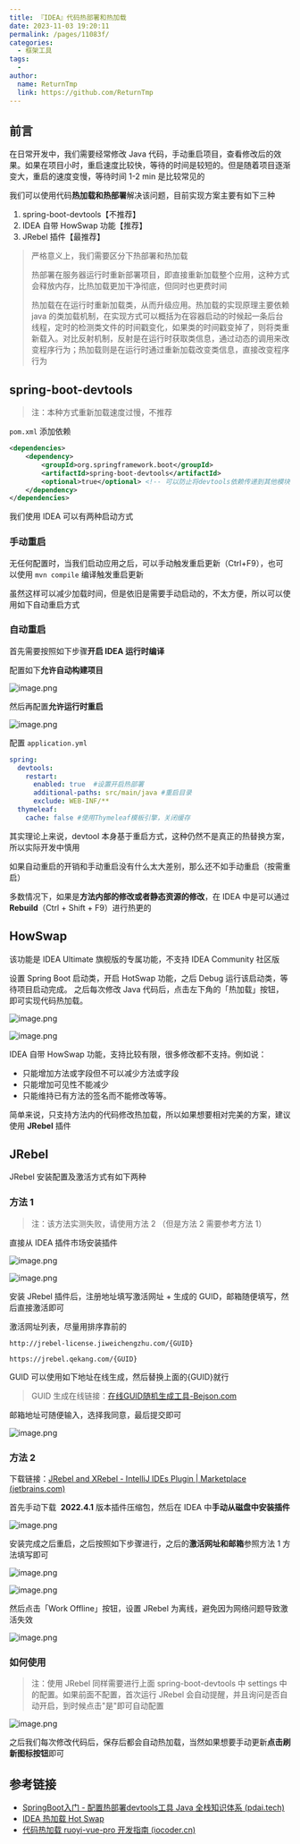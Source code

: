 ```yaml
---
title: 『IDEA』代码热部署和热加载
date: 2023-11-03 19:20:11
permalink: /pages/11083f/
categories:
  - 框架工具
tags:
  - 
author: 
  name: ReturnTmp
  link: https://github.com/ReturnTmp
---
```




## 前言

在日常开发中，我们需要经常修改 Java 代码，手动重启项目，查看修改后的效果。如果在项目小时，重启速度比较快，等待的时间是较短的。但是随着项目逐渐变大，重启的速度变慢，等待时间 1-2 min 是比较常见的

我们可以使用代码**热加载和热部署**解决该问题，目前实现方案主要有如下三种

1. spring-boot-devtools【不推荐】
2. IDEA 自带 HowSwap 功能【推荐】
3. JRebel 插件【最推荐】


> 严格意义上，我们需要区分下热部署和热加载
> 
> 热部署在服务器运行时重新部署项目，即直接重新加载整个应用，这种方式会释放内存，比热加载更加干净彻底，但同时也更费时间
> 
> 热加载在在运行时重新加载类，从而升级应用。热加载的实现原理主要依赖 java 的类加载机制，在实现方式可以概括为在容器启动的时候起一条后台线程，定时的检测类文件的时间戳变化，如果类的时间戳变掉了，则将类重新载入。对比反射机制，反射是在运行时获取类信息，通过动态的调用来改变程序行为；热加载则是在运行时通过重新加载改变类信息，直接改变程序行为


## spring-boot-devtools

> 注：本种方式重新加载速度过慢，不推荐

`pom.xml` 添加依赖

```xml
<dependencies>
    <dependency>
        <groupId>org.springframework.boot</groupId>
        <artifactId>spring-boot-devtools</artifactId>
        <optional>true</optional> <!-- 可以防止将devtools依赖传递到其他模块中 -->
    </dependency>
</dependencies>
```

我们使用 IDEA 可以有两种启动方式

### 手动重启

无任何配置时，当我们启动应用之后，可以手动触发重启更新（Ctrl+F9），也可以使用 `mvn compile` 编译触发重启更新

虽然这样可以减少加载时间，但是依旧是需要手动启动的，不太方便，所以可以使用如下自动重启方式

### 自动重启

首先需要按照如下步骤**开启  IDEA 运行时编译**

配置如下**允许自动构建项目**

![image.png](https://cdn.jsdelivr.net/gh/Returntmp/blog-image@main/blog/202311150917088.png)

然后再配置**允许运行时重启**

![image.png](https://cdn.jsdelivr.net/gh/Returntmp/blog-image@main/blog/202311150919684.png)


配置 `application.yml`

```yml
spring:
  devtools:
    restart:
      enabled: true  #设置开启热部署
      additional-paths: src/main/java #重启目录
      exclude: WEB-INF/**
  thymeleaf:
    cache: false #使用Thymeleaf模板引擎，关闭缓存
```


其实理论上来说，devtool 本身基于重启方式，这种仍然不是真正的热替换方案，所以实际开发中慎用

如果自动重启的开销和手动重启没有什么太大差别，那么还不如手动重启（按需重启）

多数情况下，如果是**方法内部的修改或者静态资源的修改**，在 IDEA 中是可以通过 **Rebuild**（Ctrl + Shift + F9）进行热更的

## HowSwap

该功能是 IDEA Ultimate 旗舰版的专属功能，不支持 IDEA Community 社区版

设置 Spring Boot 启动类，开启 HotSwap 功能，之后 Debug 运行该启动类，等待项目启动完成。
之后每次修改 Java 代码后，点击左下角的「热加载」按钮，即可实现代码热加载。

![image.png](https://cdn.jsdelivr.net/gh/Returntmp/blog-image@main/blog/202311150936036.png)

![image.png](https://cdn.jsdelivr.net/gh/Returntmp/blog-image@main/blog/202311150937184.png)




IDEA 自带 HowSwap 功能，支持比较有限，很多修改都不支持。例如说：

- 只能增加方法或字段但不可以减少方法或字段
- 只能增加可见性不能减少
- 只能维持已有方法的签名而不能修改等等。

简单来说，只支持方法内的代码修改热加载，所以如果想要相对完美的方案，建议使用 **JRebel** 插件

## JRebel

JRebel 安装配置及激活方式有如下两种



### 方法 1

> 注：该方法实测失败，请使用方法 2 （但是方法 2 需要参考方法 1） 

直接从 IDEA 插件市场安装插件

![image.png](https://cdn.jsdelivr.net/gh/Returntmp/blog-image@main/blog/202311150949711.png)



![image.png](https://cdn.jsdelivr.net/gh/Returntmp/blog-image@main/blog/202311151011405.png)


安装 JRebel 插件后，注册地址填写激活网址 + 生成的 GUID，邮箱随便填写，然后直接激活即可

激活网址列表，尽量用排序靠前的

`http://jrebel-license.jiweichengzhu.com/{GUID}`

`https://jrebel.qekang.com/{GUID}`

GUID 可以使用如下地址在线生成，然后替换上面的{GUID}就行

> GUID 生成在线链接：[在线GUID随机生成工具-Bejson.com](https://www.bejson.com/encrypt/gen_guid/)

邮箱地址可随便输入，选择我同意，最后提交即可

![image.png](https://cdn.jsdelivr.net/gh/Returntmp/blog-image@main/blog/202311151012652.png)



### 方法 2

下载链接：[JRebel and XRebel - IntelliJ IDEs Plugin | Marketplace (jetbrains.com)](https://plugins.jetbrains.com/plugin/4441-jrebel-and-xrebel/versions)

首先手动下载  **2022.4.1** 版本插件压缩包，然后在 IDEA 中**手动从磁盘中安装插件**

![image.png](https://cdn.jsdelivr.net/gh/Returntmp/blog-image@main/blog/202311151018855.png)

安装完成之后重启，之后按照如下步骤进行，之后的**激活网址和邮箱**参照方法 1 方法填写即可

![image.png](https://cdn.jsdelivr.net/gh/Returntmp/blog-image@main/blog/202311151021217.png)

![image.png](https://cdn.jsdelivr.net/gh/Returntmp/blog-image@main/blog/202311151023168.png)


然后点击「Work Offline」按钮，设置 JRebel 为离线，避免因为网络问题导致激活失效

![image.png](https://cdn.jsdelivr.net/gh/Returntmp/blog-image@main/blog/202311151024386.png)




### 如何使用

> 注：使用 JRebel 同样需要进行上面 spring-boot-devtools 中 settings 中的配置。如果前面不配置，首次运行 JRebel 会自动提醒，并且询问是否自动开启，到时候点击"是"即可自动配置

![image.png](https://cdn.jsdelivr.net/gh/Returntmp/blog-image@main/blog/202311151029363.png)

之后我们每次修改代码后，保存后都会自动热加载，当然如果想要手动更新**点击刷新图标按钮**即可




## 参考链接

- [SpringBoot入门 - 配置热部署devtools工具 Java 全栈知识体系 (pdai.tech)](https://pdai.tech/md/spring/springboot/springboot-x-hello-devtool.html)
- [IDEA 热加载 Hot Swap](https://blog.csdn.net/DreamStar2560/article/details/106311520)
- [代码热加载 ruoyi-vue-pro 开发指南 (iocoder.cn)](https://doc.iocoder.cn/dev-hot-swap/)

